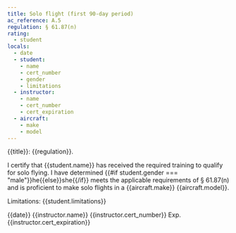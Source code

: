 ```yaml
---
title: Solo flight (first 90-day period)
ac_reference: A.5
regulation: § 61.87(n)
rating:
  - student
locals:
  - date
  - student:
    - name
    - cert_number
    - gender
    - limitations
  - instructor:
    - name
    - cert_number
    - cert_expiration
  - aircraft:
    - make
    - model
---
```


{{title}}: {{regulation}}.

I certify that {{student.name}} has received the required training to qualify for
solo flying. I have determined {{#if student.gender === "male"}}he{{else}}she{{/if}} meets the applicable requirements of § 61.87(n)
and is proficient to make solo flights in a {{aircraft.make}} {{aircraft.model}}.

Limitations: {{student.limitations}}

{{date}} {{instructor.name}} {{instructor.cert_number}} Exp. {{instructor.cert_expiration}}
